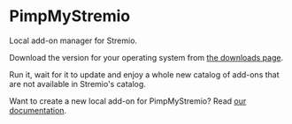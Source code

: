 # PimpMyStremio

Local add-on manager for Stremio.

Download the version for your operating system from [the downloads page](https://github.com/sungshon/PimpMyStremio/releases).

Run it, wait for it to update and enjoy a whole new catalog of add-ons that are not available in Stremio's catalog.

Want to create a new local add-on for PimpMyStremio? Read [our documentation](./docs/README.md).
